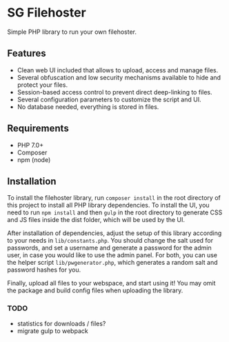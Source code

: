 # SG Filehoster
Simple PHP library to run your own filehoster.

## Features
- Clean web UI included that allows to upload, access and manage files.
- Several obfuscation and low security mechanisms available to hide and protect your files.
- Session-based access control to prevent direct deep-linking to files.
- Several configuration parameters to customize the script and UI.
- No database needed, everything is stored in files.

## Requirements
- PHP 7.0+
- Composer
- npm (node)

## Installation
To install the filehoster library, run `composer install` in the root directory of this project to install all PHP library dependencies.
To install the UI, you need to run `npm install` and then `gulp` in the root directory to generate CSS and JS files inside the dist folder, which will be used by the UI.

After installation of dependencies, adjust the setup of this library according to your needs in `lib/constants.php`. You should change the salt used for passwords, and set a username and generate a password for the admin user, in case you would like to use the admin panel.
For both, you can use the helper script `lib/pwgenerator.php`, which generates a random salt and password hashes for you.

Finally, upload all files to your webspace, and start using it! You may omit the package and build config files when uploading the library.

### TODO
- statistics for downloads / files?
- migrate gulp to webpack
